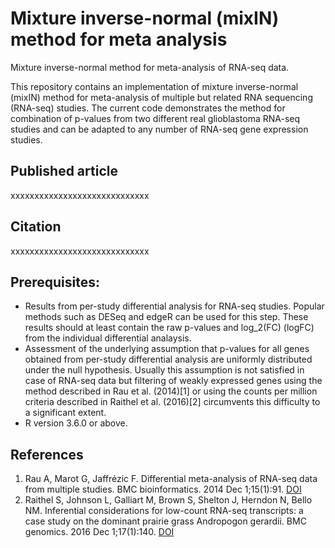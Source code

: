 # Mixture inverse-normal (mixIN) method for meta analysis
Mixture inverse-normal method for meta-analysis of RNA-seq data.

This repository contains an implementation of mixture inverse-normal (mixIN) method for meta-analysis of multiple but related RNA sequencing (RNA-seq) studies. The current code demonstrates the method for combination of p-values from two different real glioblastoma RNA-seq studies and can be adapted to any number of RNA-seq gene expression studies.

## Published article
xxxxxxxxxxxxxxxxxxxxxxxxxxxxx

## Citation
xxxxxxxxxxxxxxxxxxxxxxxxxxxxx

## Prerequisites:
* Results from per-study differential analysis for RNA-seq studies. Popular methods such as DESeq and edgeR can be used for this step. These results should at least contain the raw p-values and log_2(FC) (logFC) from the individual differential analaysis.  
* Assessment of the underlying assumption that p-values for all genes obtained from per-study differential analysis are uniformly distributed under the null hypothesis. Usually this assumption is not satisfied in case of RNA-seq data but filtering of weakly expressed genes using the method described in Rau et al. (2014)[1] or using the counts per million criteria described in Raithel et al. (2016)[2] circumvents this difficulty to a significant extent.
* R version 3.6.0 or above.

## References
1. Rau A, Marot G, Jaffrézic F. Differential meta-analysis of RNA-seq data from multiple studies. BMC bioinformatics. 2014 Dec 1;15(1):91. [DOI](https://doi.org/10.1186/1471-2105-15-91)
2. Raithel S, Johnson L, Galliart M, Brown S, Shelton J, Herndon N, Bello NM. Inferential considerations for low-count RNA-seq transcripts: a case study on the dominant prairie grass Andropogon gerardii. BMC genomics. 2016 Dec 1;17(1):140. [DOI](https://doi.org/10.1186/s12864-016-2442-7)

